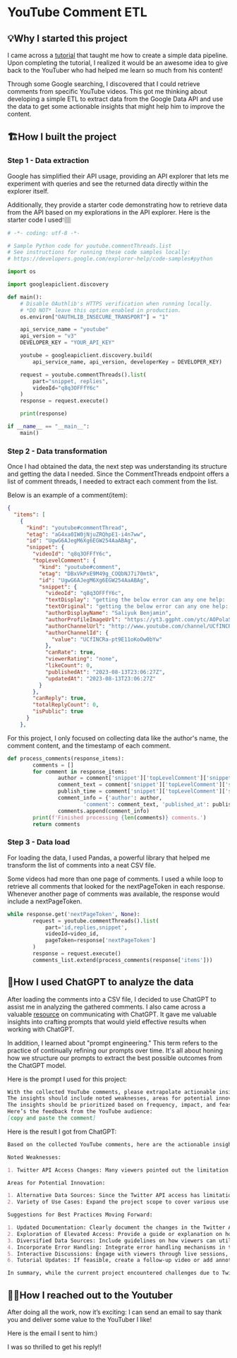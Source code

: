 # YouTube Comment ETL

## 💡Why I started this project

I came across a [tutorial](https://www.youtube.com/watch?v=q8q3OFFfY6c&t=1362s) that taught me how to create a simple data pipeline. Upon completing the tutorial, I realized it would be an awesome idea to give back to the YouTuber who had helped me learn so much from his content!

Through some Google searching, I discovered that I could retrieve comments from specific YouTube videos. This got me thinking about developing a simple ETL to extract data from the Google Data API and use the data to get some actionable insights that might help him to improve the content.

## 🏗️How I built the project

### Step 1 - Data extraction

Google has simplified their API usage, providing an API explorer that lets me experiment with queries and see the returned data directly within the explorer itself.

Additionally, they provide a starter code demonstrating how to retrieve data from the API based on my explorations in the API explorer. Here is the starter code I used👇🏽

```python
# -*- coding: utf-8 -*-

# Sample Python code for youtube.commentThreads.list
# See instructions for running these code samples locally:
# https://developers.google.com/explorer-help/code-samples#python

import os

import googleapiclient.discovery

def main():
    # Disable OAuthlib's HTTPS verification when running locally.
    # *DO NOT* leave this option enabled in production.
    os.environ["OAUTHLIB_INSECURE_TRANSPORT"] = "1"

    api_service_name = "youtube"
    api_version = "v3"
    DEVELOPER_KEY = "YOUR_API_KEY"

    youtube = googleapiclient.discovery.build(
        api_service_name, api_version, developerKey = DEVELOPER_KEY)

    request = youtube.commentThreads().list(
        part="snippet, replies",
        videoId="q8q3OFFfY6c"
    )
    response = request.execute()

    print(response)

if __name__ == "__main__":
    main()
```

### Step 2 - Data transformation

Once I had obtained the data, the next step was understanding its structure and getting the data I needed. Since the CommentThreads endpoint offers a list of comment threads, I needed to extract each comment from the list.

Below is an example of a comment(item):

```json
{
  "items": [
    {
      "kind": "youtube#commentThread",
      "etag": "aG4xa0IW0jNjuZRQhpE1-i4n7ww",
      "id": "UgwG6AJegM6Xg6EGW254AaABAg",
      "snippet": {
        "videoId": "q8q3OFFfY6c",
        "topLevelComment": {
          "kind": "youtube#comment",
          "etag": "DBxVkPxE9M49g_COQbNJ7i70mtk",
          "id": "UgwG6AJegM6Xg6EGW254AaABAg",
          "snippet": {
            "videoId": "q8q3OFFfY6c",
            "textDisplay": "getting the below error can any one help:                                                                                                                                                                                                                                                                                             File &quot;C:\\Users\\Saliybe\\AppData\\Local\\Programs\\Python\\Python311\\Lib\\site-packages\\tweepy\\\u003ca href=\"http://api.py/\"\u003eapi.py\u003c/a\u003e&quot;, line 46, in wrapper       \r\u003cbr\u003e    return method(*args, **kwargs)\r\u003cbr\u003e           ^^^^^^^^^^^^^^^^^^^^^^^\r\u003cbr\u003e  File &quot;C:\\Users\\Saliybe\\AppData\\Local\\Programs\\Python\\Python311\\Lib\\site-packages\\tweepy\\\u003ca href=\"http://api.py/\"\u003eapi.py\u003c/a\u003e&quot;, line 414, in user_timeline\r\u003cbr\u003e    return self.request(\r\u003cbr\u003e           ^^^^^^^^^^^^^\r\u003cbr\u003e  File &quot;C:\\Users\\Saliybe\\AppData\\Local\\Programs\\Python\\Python311\\Lib\\site-packages\\tweepy\\\u003ca href=\"http://api.py/\"\u003eapi.py\u003c/a\u003e&quot;, line 271, in request\r\u003cbr\u003e    raise Forbidden(resp)\r\u003cbr\u003etweepy.errors.Forbidden: 403 Forbidden\r\u003cbr\u003e453 - You currently have access to a subset of Twitter API v2 endpoints and limited v1.1 endpoints (e.g. media post, oauth) only. If you need access to this endpoint, you may need a different access level. You can learn more here: \u003ca href=\"https://developer.twitter.com/en/portal/product\"\u003ehttps://developer.twitter.com/en/portal/product\u003c/a\u003e",
            "textOriginal": "getting the below error can any one help:                                                                                                                                                                                                                                                                                             File \"C:\\Users\\Saliybe\\AppData\\Local\\Programs\\Python\\Python311\\Lib\\site-packages\\tweepy\\api.py\", line 46, in wrapper       \r\n    return method(*args, **kwargs)\r\n           ^^^^^^^^^^^^^^^^^^^^^^^\r\n  File \"C:\\Users\\Saliybe\\AppData\\Local\\Programs\\Python\\Python311\\Lib\\site-packages\\tweepy\\api.py\", line 414, in user_timeline\r\n    return self.request(\r\n           ^^^^^^^^^^^^^\r\n  File \"C:\\Users\\Saliybe\\AppData\\Local\\Programs\\Python\\Python311\\Lib\\site-packages\\tweepy\\api.py\", line 271, in request\r\n    raise Forbidden(resp)\r\ntweepy.errors.Forbidden: 403 Forbidden\r\n453 - You currently have access to a subset of Twitter API v2 endpoints and limited v1.1 endpoints (e.g. media post, oauth) only. If you need access to this endpoint, you may need a different access level. You can learn more here: https://developer.twitter.com/en/portal/product",
            "authorDisplayName": "Saliyuk Benjamin",
            "authorProfileImageUrl": "https://yt3.ggpht.com/ytc/AOPolaSTzOdfMvzF-EfoYg6As89zNC33b2kBTJVk3AzgDw=s48-c-k-c0x00ffffff-no-rj",
            "authorChannelUrl": "http://www.youtube.com/channel/UCfINCRa-pt9E11oKoOw0bYw",
            "authorChannelId": {
              "value": "UCfINCRa-pt9E11oKoOw0bYw"
            },
            "canRate": true,
            "viewerRating": "none",
            "likeCount": 0,
            "publishedAt": "2023-08-13T23:06:27Z",
            "updatedAt": "2023-08-13T23:06:27Z"
          }
        },
        "canReply": true,
        "totalReplyCount": 0,
        "isPublic": true
      }
    },
```

For this project, I only focused on collecting data like the author's name, the comment content, and the timestamp of each comment.

```python
def process_comments(response_items):
		comments = []
		for comment in response_items:
				author = comment['snippet']['topLevelComment']['snippet']['authorDisplayName']
				comment_text = comment['snippet']['topLevelComment']['snippet']['textOriginal']
				publish_time = comment['snippet']['topLevelComment']['snippet']['publishedAt']
				comment_info = {'author': author,
						'comment': comment_text, 'published_at': publish_time}
				comments.append(comment_info)
		print(f'Finished processing {len(comments)} comments.')
		return comments
```

### Step 3 - Data load

For loading the data, I used Pandas, a powerful library that helped me transform the list of comments into a neat CSV file.

Some videos had more than one page of comments. I used a while loop to retrieve all comments that looked for the nextPageToken in each response. Whenever another page of comments was available, the response would include a nextPageToken.

```python
while response.get('nextPageToken', None):
        request = youtube.commentThreads().list(
            part='id,replies,snippet',
            videoId=video_id,
            pageToken=response['nextPageToken']
        )
        response = request.execute()
        comments_list.extend(process_comments(response['items']))
```

## 🤖How I used ChatGPT to analyze the data

After loading the comments into a CSV file, I decided to use ChatGPT to assist me in analyzing the gathered comments. I also came across a valuable [resource](https://learnprompting.org/docs/category/-basics) on communicating with ChatGPT. It gave me valuable insights into crafting prompts that would yield effective results when working with ChatGPT.

In addition, I learned about "prompt engineering." This term refers to the practice of continually refining our prompts over time. It's all about honing how we structure our prompts to extract the best possible outcomes from the ChatGPT model.

Here is the prompt I used for this project:

```markdown
With the collected YouTube comments, please extrapolate actionable insights to drive improvements for future YouTube videos.
The insights should include noted weaknesses, areas for potential innovation, and suggestions for best practices moving forward.
The insights should be prioritized based on frequency, impact, and feasibility.
Here’s the feedback from the YouTube audience:
[copy and paste the comment]
```

Here is the result I got from ChatGPT:

```markdown
Based on the collected YouTube comments, here are the actionable insights prioritized based on frequency, impact, and feasibility:

Noted Weaknesses:

1. Twitter API Access Changes: Many viewers pointed out the limitation and changes in Twitter API access, leading to errors such as 403 Forbidden. This issue needs to be addressed as it significantly affects the project's viability.

Areas for Potential Innovation:

1. Alternative Data Sources: Since the Twitter API access has limitations, consider incorporating alternative data sources for similar projects. This could involve exploring public datasets or APIs from other social media platforms.
2. Variety of Use Cases: Expand the project scope to cover various use cases. This could involve creating similar projects for different platforms, analyzing different types of data, or exploring various ETL processes.

Suggestions for Best Practices Moving Forward:

1. Updated Documentation: Clearly document the changes in the Twitter API access and provide alternative solutions or workarounds for viewers encountering the 403 Forbidden error.
2. Exploration of Elevated Access: Provide a guide or explanation on how viewers can apply for elevated access through the Twitter Developer Portal.
3. Diversified Data Sources: Include guidelines on how viewers can utilize different data sources for similar projects, offering options that are more accessible and less affected by API changes.
4. Incorporate Error Handling: Integrate error handling mechanisms in the code to provide meaningful error messages and potential solutions when API-related errors occur.
5. Interactive Discussions: Engage with viewers through live sessions, Q&A videos, or comments to address specific questions and concerns related to the Twitter API changes and the project itself.
6. Tutorial Updates: If feasible, create a follow-up video or add annotations to the existing video that addresses the Twitter API access changes and offers solutions or alternatives.

In summary, while the current project encountered challenges due to Twitter API changes, there's an opportunity to innovate by exploring alternative data sources, expanding project use cases, and integrating additional tools. Prioritize providing clear documentation, updated tutorials, and interactive discussions to help viewers overcome their challenges while attempting similar projects.
```

## ✌🏽How I reached out to the Youtuber

After doing all the work, now it’s exciting: I can send an email to say thank you and deliver some value to the YouTuber I like!

Here is the email I sent to him:)

I was so thrilled to get his reply!!
